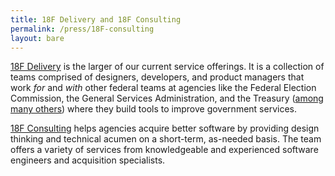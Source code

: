 ```yaml
---
title: 18F Delivery and 18F Consulting
permalink: /press/18F-consulting
layout: bare
---
```

[18F Delivery]() is the larger of our current service offerings. It is a collection of teams comprised of designers, developers, and product managers that work _for_ and _with_ other federal teams at agencies like the Federal Election Commission, the General Services Administration, and the Treasury ([among many others](https://18f.gsa.gov/dashboard/)) where they build tools to improve government services.

[18F Consulting](https://18f.gsa.gov/consulting/) helps agencies acquire better software by providing design thinking and technical acumen on a short-term, as-needed basis. The team offers a variety of services from knowledgeable and experienced software engineers and acquisition specialists.
